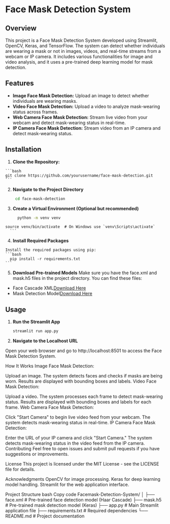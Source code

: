 # Face Mask Detection System
## Overview
This project is a Face Mask Detection System developed using Streamlit, OpenCV, Keras, and TensorFlow. The system can detect whether individuals are wearing a mask or not in images, videos, and real-time streams from a webcam or IP camera. It includes various functionalities for image and video analysis, and it uses a pre-trained deep learning model for mask detection.

## Features
  - **Image Face Mask Detection:** Upload an image to detect whether individuals are wearing masks.
  - **Video Face Mask Detection:** Upload a video to analyze mask-wearing status across frames.
  - **Web Camera Face Mask Detection:** Stream live video from your webcam and detect mask-wearing status in real-time.
  - **IP Camera Face Mask Detection:** Stream video from an IP camera and detect mask-wearing status.
## Installation
  1. **Clone the Repository:**

    ```bash
    git clone https://github.com/yourusername/face-mask-detection.git
    ```
  2. **Navigate to the Project Directory**

     ```bash
      cd face-mask-detection
     ```
  3. **Create a Virtual Environment (Optional but recommended)**

      ```bash
        python -m venv venv
    source venv/bin/activate  # On Windows use `venv\Scripts\activate`
      ```
  4. **Install Required Packages**

    Install the required packages using pip:
    ```bash
      pip install -r requirements.txt
    ```
  5. **Download Pre-trained Models**
  Make sure you have the face.xml and mask.h5 files in the project directory. You can find these files:

  - Face Cascade XML[Download Here](face.xml)
  - Mask Detection Model[Download Here](mask.h5)
## Usage
  1. **Run the Streamlit App**

      ```bash
      streamlit run app.py
      ```
  2. **Navigate to the Localhost URL**

  Open your web browser and go to http://localhost:8501 to access the Face Mask Detection System.

How It Works
Image Face Mask Detection:

Upload an image.
The system detects faces and checks if masks are being worn.
Results are displayed with bounding boxes and labels.
Video Face Mask Detection:

Upload a video.
The system processes each frame to detect mask-wearing status.
Results are displayed with bounding boxes and labels for each frame.
Web Camera Face Mask Detection:

Click "Start Camera" to begin live video feed from your webcam.
The system detects mask-wearing status in real-time.
IP Camera Face Mask Detection:

Enter the URL of your IP camera and click "Start Camera."
The system detects mask-wearing status in the video feed from the IP camera.
Contributing
Feel free to open issues and submit pull requests if you have suggestions or improvements.

License
This project is licensed under the MIT License - see the LICENSE file for details.

Acknowledgments
OpenCV for image processing.
Keras for deep learning model handling.
Streamlit for the web application interface.

Project Structure
bash
Copy code
Facemask-Detection-System/
│
├── face.xml                       # Pre-trained face detection model (Haar Cascade)
├── mask.h5                        # Pre-trained mask detection model (Keras)
├── app.py                         # Main Streamlit application file
├── requirements.txt               # Required dependencies
└── README.md                      # Project documentation



